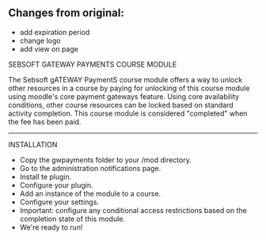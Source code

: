Changes from original:
-----
+ add expiration period
+ change logo
+ add view on page


SEBSOFT GATEWAY PAYMENTS COURSE MODULE

The Sebsoft gATEWAY PaymentS course module offers a way to unlock other resources in a course
by paying for unlocking of this course module using moodle's core payment gateways feature.
Using core availability conditions, other course resources can be locked based on
standard activity completion.
 This course module is considered "completed" when the fee has been paid.

-----
INSTALLATION

- Copy the gwpayments folder to your /mod directory.
- Go to the administration notifications page.
- Install te plugin.
- Configure your plugin.
- Add an instance of the module to a course.
- Configure your settings.
- Important: configure any conditional access restrictions based on the completion state of this module.
- We're ready to run!

